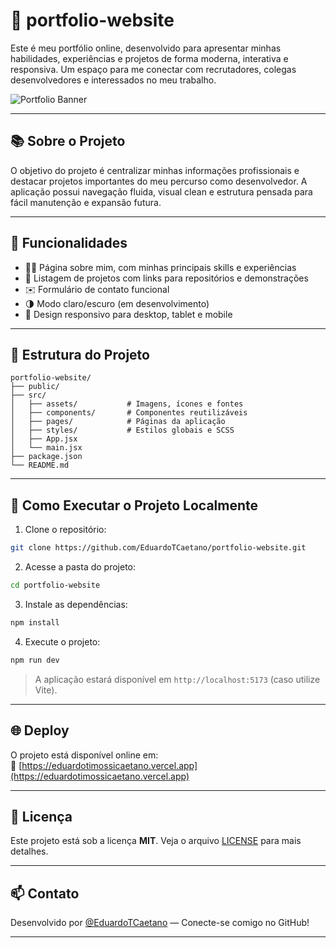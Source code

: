 # 💼 portfolio-website

Este é meu portfólio online, desenvolvido para apresentar minhas habilidades, experiências e projetos de forma moderna, interativa e responsiva. Um espaço para me conectar com recrutadores, colegas desenvolvedores e interessados no meu trabalho.

![Portfolio Banner](https://neilpatel.com/wp-content/uploads/2017/12/portfolio-1200x675.jpg)

---

## 📚 Sobre o Projeto

O objetivo do projeto é centralizar minhas informações profissionais e destacar projetos importantes do meu percurso como desenvolvedor. A aplicação possui navegação fluida, visual clean e estrutura pensada para fácil manutenção e expansão futura.

---

## 🎯 Funcionalidades

- 🧑‍💻 Página sobre mim, com minhas principais skills e experiências
- 📂 Listagem de projetos com links para repositórios e demonstrações
- ✉️ Formulário de contato funcional
- 🌗 Modo claro/escuro (em desenvolvimento)
- 📱 Design responsivo para desktop, tablet e mobile

---

## 📁 Estrutura do Projeto

```
portfolio-website/
├── public/
├── src/
│   ├── assets/           # Imagens, ícones e fontes
│   ├── components/       # Componentes reutilizáveis
│   ├── pages/            # Páginas da aplicação
│   ├── styles/           # Estilos globais e SCSS
│   ├── App.jsx
│   └── main.jsx
├── package.json
└── README.md
```

---

## 🧰 Como Executar o Projeto Localmente

1. Clone o repositório:

```bash
git clone https://github.com/EduardoTCaetano/portfolio-website.git
```

2. Acesse a pasta do projeto:

```bash
cd portfolio-website
```

3. Instale as dependências:

```bash
npm install
```

4. Execute o projeto:

```bash
npm run dev
```

> A aplicação estará disponível em `http://localhost:5173` (caso utilize Vite).

---

## 🌐 Deploy

O projeto está disponível online em:  
🔗 [https://eduardotimossicaetano.vercel.app](https://eduardotimossicaetano.vercel.app)

---

## 📄 Licença

Este projeto está sob a licença **MIT**. Veja o arquivo [LICENSE](LICENSE) para mais detalhes.

---

## 📫 Contato

Desenvolvido por [@EduardoTCaetano](https://github.com/EduardoTCaetano) — Conecte-se comigo no GitHub!

---
